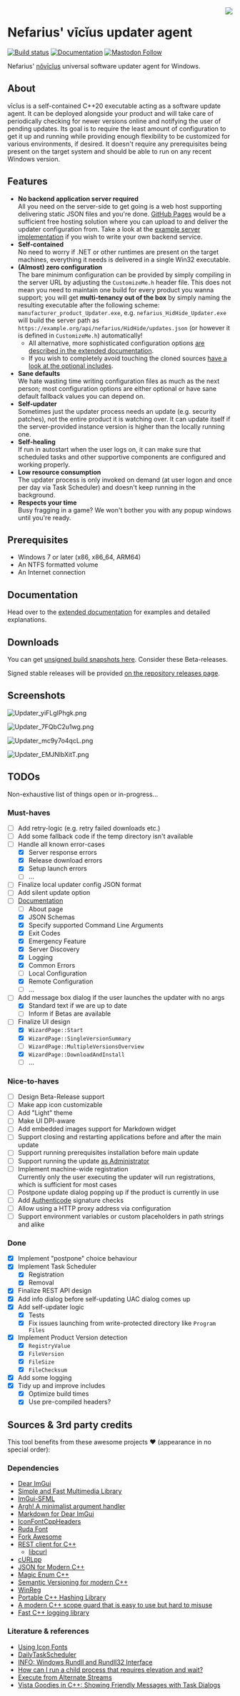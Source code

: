 <img src="assets/logo_128x128.png" align="right" />

# Nefarius' vīcĭus updater agent

[![Build status](https://ci.appveyor.com/api/projects/status/6n8p9r0koqqt1q6m?svg=true)](https://ci.appveyor.com/project/nefarius/vicius) [![Documentation](https://img.shields.io/badge/Documentation-8A2BE2)](https://docs.nefarius.at/projects/Vicius/) [![Mastodon Follow](https://img.shields.io/mastodon/follow/109321120351128938?domain=https%3A%2F%2Ffosstodon.org%2F)](https://fosstodon.org/@Nefarius) <!-- ![GitHub all releases](https://img.shields.io/github/downloads/nefarius/vicius/total) -->

Nefarius' [nŏvīcĭus](https://latinitium.com/latin-dictionaries/?t=lsn31290) universal software updater agent for Windows.

## About

<!--
---

*Very* work in progress, do not use 🔥 Star ⭐ it instead to show interest 🤟

---
-->
vīcĭus is a self-contained C++20 executable acting as a software update agent. It can be deployed alongside your product and will take care of periodically checking for newer versions online and notifying the user of pending updates. Its goal is to require the least amount of configuration to get it up and running while providing enough flexibility to be customized for various environments, if desired. It doesn't require any prerequisites being present on the target system and should be able to run on any recent Windows version.

## Features

- **No backend application server required**  
  All you need on the server-side to get going is a web host supporting delivering static JSON files and you're done. [GitHub Pages](https://pages.github.com/) would be a sufficient free hosting solution where you can upload to and deliver the updater configuration from. Take a look at the [example server implementation](examples/server) if you wish to write your own backend service.
- **Self-contained**  
  No need to worry if .NET or other runtimes are present on the target machines, everything it needs is delivered in a single Win32 executable.
- **(Almost) zero configuration**  
  The bare minimum configuration can be provided by simply compiling in the server URL by adjusting the `CustomizeMe.h` header file. This does not mean you need to maintain one build for every product you wanna support; you will get **multi-tenancy out of the box** by simply naming the resulting executable after the following scheme: `manufacturer_product_Updater.exe`, e.g. `nefarius_HidHide_Updater.exe` will build the server path as `https://example.org/api/nefarius/HidHide/updates.json` (or however it is defined in `CustomizeMe.h`) automatically!
  - All alternative, more sophisticated configuration options [are described in the extended documentation](https://docs.nefarius.at/projects/Vicius/Server-Discovery/).
  - If you wish to completely avoid touching the cloned sources [have a look at the optional includes](include).
- **Sane defaults**  
  We hate wasting time writing configuration files as much as the next person; most configuration options are either optional or have sane default fallback values you can depend on.
- **Self-updater**  
  Sometimes just the updater process needs an update (e.g. security patches), not the entire product it is watching over. It can update itself if the server-provided instance version is higher than the locally running one.
- **Self-healing**  
  If run in autostart when the user logs on, it can make sure that scheduled tasks and other supportive components are configured and working properly.
- **Low resource consumption**  
  The updater process is only invoked on demand (at user logon and once per day via Task Scheduler) and doesn't keep running in the background.
- **Respects your time**  
  Busy fragging in a game? We won't bother you with any popup windows until you're ready.

## Prerequisites

- Windows 7 or later (x86, x86_64, ARM64)
- An NTFS formatted volume
- An Internet connection

## Documentation

Head over to the [extended documentation](https://docs.nefarius.at/projects/Vicius/) for examples and detailed explanations.

## Downloads

You can get [unsigned build snapshots here](https://buildbot.nefarius.at/builds/vicius/). Consider these Beta-releases.

Signed stable releases will be provided [on the repository releases page](../../releases/).

## Screenshots

![Updater_yiFLglPhgk.png](assets/Updater_yiFLglPhgk.png)

![Updater_7FQbC2u1wg.png](assets/Updater_7FQbC2u1wg.png)

![Updater_mc9y7o4qcL.png](assets/Updater_mc9y7o4qcL.png)

![Updater_EMJNlbXitT.png](assets/Updater_EMJNlbXitT.png)

## TODOs

Non-exhaustive list of things open or in-progress...

### Must-haves

- [ ] Add retry-logic (e.g. retry failed downloads etc.)
- [ ] Add some fallback code if the temp directory isn't available
- [ ] Handle all known error-cases
  - [x] Server response errors
  - [x] Release download errors
  - [x] Setup launch errors
  - [ ] ...
- [ ] Finalize local updater config JSON format
- [ ] Add silent update option
- [ ] [Documentation](https://docs.nefarius.at/projects/Vicius/)
  - [ ] About page
  - [x] JSON Schemas
  - [x] Specify supported Command Line Arguments
  - [x] Exit Codes
  - [x] Emergency Feature
  - [x] Server Discovery
  - [x] Logging
  - [x] Common Errors
  - [ ] Local Configuration
  - [x] Remote Configuration
  - [ ] ...
- [ ] Add message box dialog if the user launches the updater with no args
  - [x] Standard text if we are up to date
  - [ ] Inform if Betas are available
- [ ] Finalize UI design
  - [x] `WizardPage::Start`
  - [x] `WizardPage::SingleVersionSummary`
  - [ ] `WizardPage::MultipleVersionsOverview`
  - [x] `WizardPage::DownloadAndInstall`
  - [ ] ...

### Nice-to-haves

- [ ] Design Beta-Release support
- [ ] Make app icon customizable
- [ ] Add "Light" theme
- [ ] Make UI DPI-aware
- [ ] Add embedded images support for Markdown widget
- [ ] Support closing and restarting applications before and after the main update
- [ ] Support running prerequisites installation before main update
- [ ] Support running the update [as Administrator](https://stackoverflow.com/a/4893508)
- [ ] Implement machine-wide registration  
      Currently only the user executing the updater will run registrations, which is sufficient for most cases
- [ ] Postpone update dialog popping up if the product is currently in use
- [ ] Add [Authenticode](https://learn.microsoft.com/en-us/windows-hardware/drivers/install/authenticode) signature checks
- [ ] Allow using a HTTP proxy address via configuration
- [ ] Support environment variables or custom placeholders in path strings and alike

### Done

- [x] Implement "postpone" choice behaviour
- [x] Implement Task Scheduler
  - [x] Registration
  - [x] Removal
- [x] Finalize REST API design
- [x] Add info dialog before self-updating UAC dialog comes up
- [x] Add self-updater logic
  - [x] Tests
  - [x] Fix issues launching from write-protected directory like `Program Files`
- [x] Implement Product Version detection
  - [x] `RegistryValue`
  - [x] `FileVersion`
  - [x] `FileSize`
  - [x] `FileChecksum`
- [x] Add some logging
- [x] Tidy up and improve includes
  - [x] Optimize build times
  - [x] Use pre-compiled headers?

## Sources & 3rd party credits

This tool benefits from these awesome projects ❤ (appearance in no special order):

### Dependencies

- [Dear ImGui](https://github.com/ocornut/imgui)
- [Simple and Fast Multimedia Library](https://www.sfml-dev.org/)
- [ImGui-SFML](https://github.com/SFML/imgui-sfml)
- [Argh! A minimalist argument handler](https://github.com/adishavit/argh)
- [Markdown for Dear ImGui](https://github.com/juliettef/imgui_markdown)
- [IconFontCppHeaders](https://github.com/juliettef/IconFontCppHeaders)
- [Ruda Font](https://fonts.google.com/specimen/Ruda)
- [Fork Awesome](https://forkaweso.me/Fork-Awesome/)
- [REST client for C++](https://github.com/mrtazz/restclient-cpp)
  - [libcurl](https://curl.se/libcurl/)
- [cURLpp](https://github.com/jpbarrette/curlpp)
- [JSON for Modern C++](https://github.com/nlohmann/json)
- [Magic Enum C++](https://github.com/Neargye/magic_enum)
- [Semantic Versioning for modern C++](https://github.com/Neargye/semver)
- [WinReg](https://github.com/GiovanniDicanio/WinReg)
- [Portable C++ Hashing Library](https://github.com/stbrumme/hash-library)
- [A modern C++ scope guard that is easy to use but hard to misuse](https://github.com/ricab/scope_guard)
- [Fast C++ logging library](https://github.com/gabime/spdlog)

### Literature & references

- [Using Icon Fonts](https://github.com/ocornut/imgui/blob/master/docs/FONTS.md#using-icon-fonts)
- [DailyTaskScheduler](https://github.com/JohnAliyetti/DailyTaskScheduler)
- [INFO: Windows Rundll and Rundll32 Interface](https://web.archive.org/web/20150109234931/http://support.microsoft.com/kb/164787)
- [How can I run a child process that requires elevation and wait?](https://stackoverflow.com/a/4893508)
- [Execute from Alternate Streams](https://gist.github.com/api0cradle/cdd2d0d0ec9abb686f0e89306e277b8f)
- [Vista Goodies in C++: Showing Friendly Messages with Task Dialogs](https://www.codeproject.com/articles/16753/vista-goodies-in-c-showing-friendly-messages-with)
